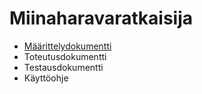 # Miinaharavaratkaisija

* [Määrittelydokumentti](https://github.com/Na-na13/Minesweeper/blob/master/dokumentaatiot/maarittelydokumentti.md)
* Toteutusdokumentti
* Testausdokumentti
* Käyttöohje
